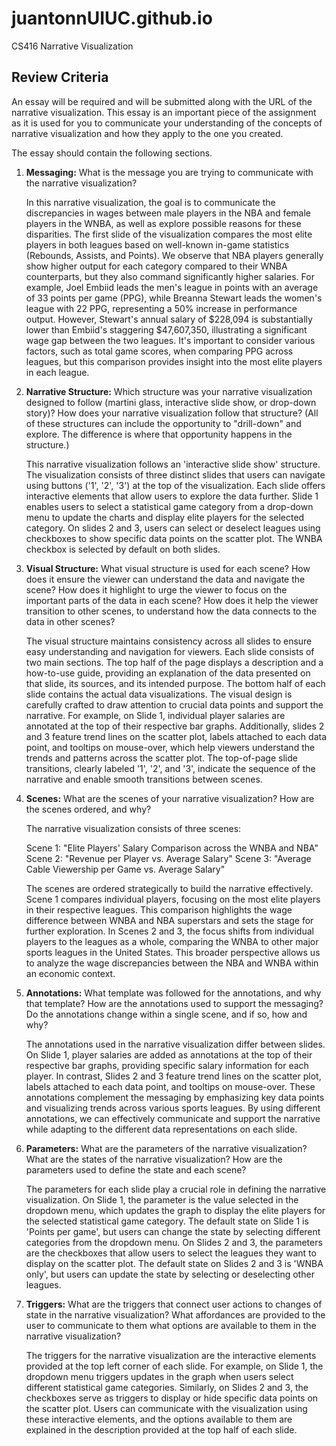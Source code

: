 # juantonnUIUC.github.io
CS416 Narrative Visualization


## Review Criteria

An essay will be required and will be submitted along with the URL of the narrative visualization. This essay is an important piece of the assignment as it is used for you to communicate your understanding of the concepts of narrative visualization and how they apply to the one you created.

The essay should contain the following sections.

1. **Messaging:** What is the message you are trying to communicate with the narrative visualization?

   In this narrative visualization, the goal is to communicate the discrepancies in wages between male players in the NBA and female players in the WNBA, as well as explore possible reasons for these disparities. The first slide of the visualization compares the most elite players in both leagues based on well-known in-game statistics (Rebounds, Assists, and Points). We observe that NBA players generally show higher output for each category compared to their WNBA counterparts, but they also command significantly higher salaries. For example, Joel Embiid leads the men's league in points with an average of 33 points per game (PPG), while Breanna Stewart leads the women's league with 22 PPG, representing a 50% increase in performance output. However, Stewart's annual salary of $228,094 is substantially lower than Embiid's staggering $47,607,350, illustrating a significant wage gap between the two leagues. It's important to consider various factors, such as total game scores, when comparing PPG across leagues, but this comparison provides insight into the most elite players in each league.

2. **Narrative Structure:** Which structure was your narrative visualization designed to follow (martini glass, interactive slide show, or drop-down story)? How does your narrative visualization follow that structure? (All of these structures can include the opportunity to "drill-down" and explore. The difference is where that opportunity happens in the structure.)

   This narrative visualization follows an 'interactive slide show' structure. The visualization consists of three distinct slides that users can navigate using buttons ('1', '2', '3') at the top of the visualization. Each slide offers interactive elements that allow users to explore the data further. Slide 1 enables users to select a statistical game category from a drop-down menu to update the charts and display elite players for the selected category. On slides 2 and 3, users can select or deselect leagues using checkboxes to show specific data points on the scatter plot. The WNBA checkbox is selected by default on both slides.

3. **Visual Structure:** What visual structure is used for each scene? How does it ensure the viewer can understand the data and navigate the scene? How does it highlight to urge the viewer to focus on the important parts of the data in each scene? How does it help the viewer transition to other scenes, to understand how the data connects to the data in other scenes?

   The visual structure maintains consistency across all slides to ensure easy understanding and navigation for viewers. Each slide consists of two main sections. The top half of the page displays a description and a how-to-use guide, providing an explanation of the data presented on that slide, its sources, and its intended purpose. The bottom half of each slide contains the actual data visualizations. The visual design is carefully crafted to draw attention to crucial data points and support the narrative. For example, on Slide 1, individual player salaries are annotated at the top of their respective bar graphs. Additionally, slides 2 and 3 feature trend lines on the scatter plot, labels attached to each data point, and tooltips on mouse-over, which help viewers understand the trends and patterns across the scatter plot. The top-of-page slide transitions, clearly labeled '1', '2', and '3', indicate the sequence of the narrative and enable smooth transitions between scenes.

4. **Scenes:** What are the scenes of your narrative visualization? How are the scenes ordered, and why?

   The narrative visualization consists of three scenes:

   Scene 1: "Elite Players' Salary Comparison across the WNBA and NBA"
   Scene 2: "Revenue per Player vs. Average Salary"
   Scene 3: "Average Cable Viewership per Game vs. Average Salary"

   The scenes are ordered strategically to build the narrative effectively. Scene 1 compares individual players, focusing on the most elite players in their respective leagues. This comparison highlights the wage difference between WNBA and NBA superstars and sets the stage for further exploration. In Scenes 2 and 3, the focus shifts from individual players to the leagues as a whole, comparing the WNBA to other major sports leagues in the United States. This broader perspective allows us to analyze the wage discrepancies between the NBA and WNBA within an economic context.

5. **Annotations:** What template was followed for the annotations, and why that template? How are the annotations used to support the messaging? Do the annotations change within a single scene, and if so, how and why?

   The annotations used in the narrative visualization differ between slides. On Slide 1, player salaries are added as annotations at the top of their respective bar graphs, providing specific salary information for each player. In contrast, Slides 2 and 3 feature trend lines on the scatter plot, labels attached to each data point, and tooltips on mouse-over. These annotations complement the messaging by emphasizing key data points and visualizing trends across various sports leagues. By using different annotations, we can effectively communicate and support the narrative while adapting to the different data representations on each slide.

6. **Parameters:** What are the parameters of the narrative visualization? What are the states of the narrative visualization? How are the parameters used to define the state and each scene?

   The parameters for each slide play a crucial role in defining the narrative visualization. On Slide 1, the parameter is the value selected in the dropdown menu, which updates the graph to display the elite players for the selected statistical game category. The default state on Slide 1 is 'Points per game', but users can change the state by selecting different categories from the dropdown menu. On Slides 2 and 3, the parameters are the checkboxes that allow users to select the leagues they want to display on the scatter plot. The default state on Slides 2 and 3 is 'WNBA only', but users can update the state by selecting or deselecting other leagues.

7. **Triggers:** What are the triggers that connect user actions to changes of state in the narrative visualization? What affordances are provided to the user to communicate to them what options are available to them in the narrative visualization?

   The triggers for the narrative visualization are the interactive elements provided at the top left corner of each slide. For example, on Slide 1, the dropdown menu triggers updates in the graph when users select different statistical game categories. Similarly, on Slides 2 and 3, the checkboxes serve as triggers to display or hide specific data points on the scatter plot. Users can communicate with the visualization using these interactive elements, and the options available to them are explained in the description provided at the top half of each slide.
